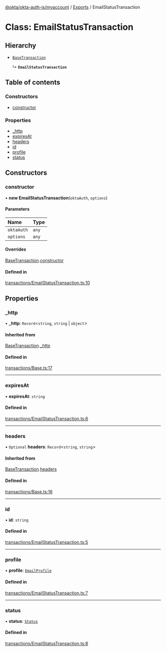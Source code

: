 [@okta/okta-auth-js/myaccount](../README.md) / [Exports](../modules.md) / EmailStatusTransaction

# Class: EmailStatusTransaction

## Hierarchy

- [`BaseTransaction`](BaseTransaction.md)

  ↳ **`EmailStatusTransaction`**

## Table of contents

### Constructors

- [constructor](EmailStatusTransaction.md#constructor)

### Properties

- [\_http](EmailStatusTransaction.md#_http)
- [expiresAt](EmailStatusTransaction.md#expiresat)
- [headers](EmailStatusTransaction.md#headers)
- [id](EmailStatusTransaction.md#id)
- [profile](EmailStatusTransaction.md#profile)
- [status](EmailStatusTransaction.md#status)

## Constructors

### constructor

• **new EmailStatusTransaction**(`oktaAuth`, `options`)

#### Parameters

| Name | Type |
| :------ | :------ |
| `oktaAuth` | `any` |
| `options` | `any` |

#### Overrides

[BaseTransaction](BaseTransaction.md).[constructor](BaseTransaction.md#constructor)

#### Defined in

[transactions/EmailStatusTransaction.ts:10](https://github.com/okta/okta-auth-js/blob/master/lib/myaccount/transactions/EmailStatusTransaction.ts#L10)

## Properties

### \_http

• **\_http**: `Record`<`string`, `string` \| `object`\>

#### Inherited from

[BaseTransaction](BaseTransaction.md).[_http](BaseTransaction.md#_http)

#### Defined in

[transactions/Base.ts:17](https://github.com/okta/okta-auth-js/blob/master/lib/myaccount/transactions/Base.ts#L17)

___

### expiresAt

• **expiresAt**: `string`

#### Defined in

[transactions/EmailStatusTransaction.ts:6](https://github.com/okta/okta-auth-js/blob/master/lib/myaccount/transactions/EmailStatusTransaction.ts#L6)

___

### headers

• `Optional` **headers**: `Record`<`string`, `string`\>

#### Inherited from

[BaseTransaction](BaseTransaction.md).[headers](BaseTransaction.md#headers)

#### Defined in

[transactions/Base.ts:16](https://github.com/okta/okta-auth-js/blob/master/lib/myaccount/transactions/Base.ts#L16)

___

### id

• **id**: `string`

#### Defined in

[transactions/EmailStatusTransaction.ts:5](https://github.com/okta/okta-auth-js/blob/master/lib/myaccount/transactions/EmailStatusTransaction.ts#L5)

___

### profile

• **profile**: [`EmailProfile`](../modules.md#emailprofile)

#### Defined in

[transactions/EmailStatusTransaction.ts:7](https://github.com/okta/okta-auth-js/blob/master/lib/myaccount/transactions/EmailStatusTransaction.ts#L7)

___

### status

• **status**: [`Status`](../enums/Status.md)

#### Defined in

[transactions/EmailStatusTransaction.ts:8](https://github.com/okta/okta-auth-js/blob/master/lib/myaccount/transactions/EmailStatusTransaction.ts#L8)
